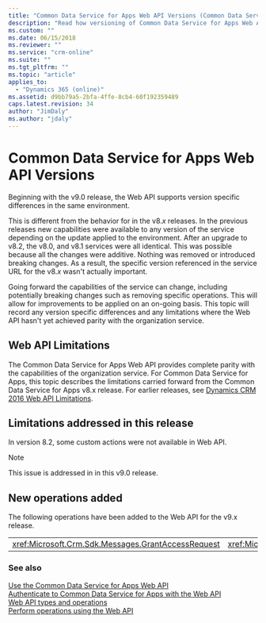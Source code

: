```yaml
---
title: "Common Data Service for Apps Web API Versions (Common Data Service for Apps)| Microsoft Docs"
description: "Read how versioning of Common Data Service for Apps Web API works. Common Data Service for Apps Web API versions support version specific differences in the same environment which is different from the behavior in the v8.x releases in which new capabilities were additive"
ms.custom: ""
ms.date: 06/15/2018
ms.reviewer: ""
ms.service: "crm-online"
ms.suite: ""
ms.tgt_pltfrm: ""
ms.topic: "article"
applies_to: 
  - "Dynamics 365 (online)"
ms.assetid: d9bb79a5-2bfa-4ffe-8cb4-60f192359489
caps.latest.revision: 34
author: "JimDaly"
ms.author: "jdaly"
---
```

# Common Data Service for Apps Web API Versions

Beginning with the v9.0 release, the Web API supports version specific differences in the same environment.  
  
This is different from the behavior for in the v8.*x* releases. In the previous releases new capabilities were available to any version of the service depending on the update applied to the environment.  After an upgrade to v8.2, the v8.0, and v8.1 services were all identical. This was possible because all the changes were additive. Nothing was removed or introduced breaking changes. As a result, the specific version referenced in the service URL for the v8.*x* wasn't actually important.  
  
Going forward the capabilities of the service can change, including potentially breaking changes such as removing specific operations. This will allow for improvements to be applied on an on-going basis. This topic will record any version specific differences and any limitations where the Web API hasn't yet achieved parity with the organization service.  
  
## Web API Limitations  

The Common Data Service for Apps Web API provides complete parity with the capabilities of the organization service. For Common Data Service for Apps, this topic describes the limitations carried forward from the Common Data Service for Apps v8.x release. For earlier releases, see [Dynamics CRM 2016 Web API Limitations](https://msdn.microsoft.com/library/mt628816\(CRM.8\).aspx).  
  
## Limitations addressed in this release 
 In version 8.2, some custom actions were not available in Web API.
 > [!NOTE]
 >  This issue is addressed in in this v9.0 release.  
  
 <!-- TODO:
If you defined a custom action which included a complex return value and a simple return value, a corresponding Action was not available in the Web API but was available using the 2011 SOAP endpoint. A complex return value is an `EntityReference`, `Entity`, or `EntityCollection`. You can have any combination of simple return values or a single complex return value. More information:[Create your own actions](../create-own-actions.md)   -->
 
## New operations added  
 The following operations have been added to the Web API for the v9.x release.  
  
||||  
|-|-|-|  
|<xref:Microsoft.Crm.Sdk.Messages.GrantAccessRequest>|<xref:Microsoft.Crm.Sdk.Messages.ModifyAccessRequest>|<xref:Microsoft.Crm.Sdk.Messages.RetrieveSharedPrincipalsAndAccessRequest>|  
  
### See also  

[Use the Common Data Service for Apps Web API](overview.md)<br />
[Authenticate to Common Data Service for Apps with the Web API](authenticate-web-api.md)<br />
[Web API types and operations](web-api-types-operations.md)<br />
[Perform operations using the Web API](perform-operations-web-api.md)

